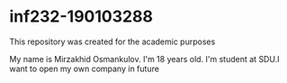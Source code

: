 # inf232-190103288
This repository was created for the academic purposes

My name is Mirzakhid Osmankulov. I'm 18 years old. I'm student at SDU.I want to open my own company in future
